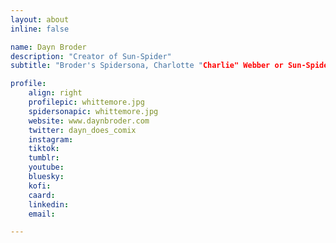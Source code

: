 ```yaml
---
layout: about
inline: false

name: Dayn Broder
description: "Creator of Sun-Spider"
subtitle: "Broder's Spidersona, Charlotte "Charlie" Webber or Sun-Spider, first appeared as a featured Spidersona in Issue #3 of Spider-Verse (2019-2020)."

profile: 
    align: right
    profilepic: whittemore.jpg
    spidersonapic: whittemore.jpg
    website: www.daynbroder.com
    twitter: dayn_does_comix
    instagram: 
    tiktok: 
    tumblr: 
    youtube: 
    bluesky: 
    kofi: 
    caard: 
    linkedin: 
    email: 

---
```


<!-- longer bio here -->
